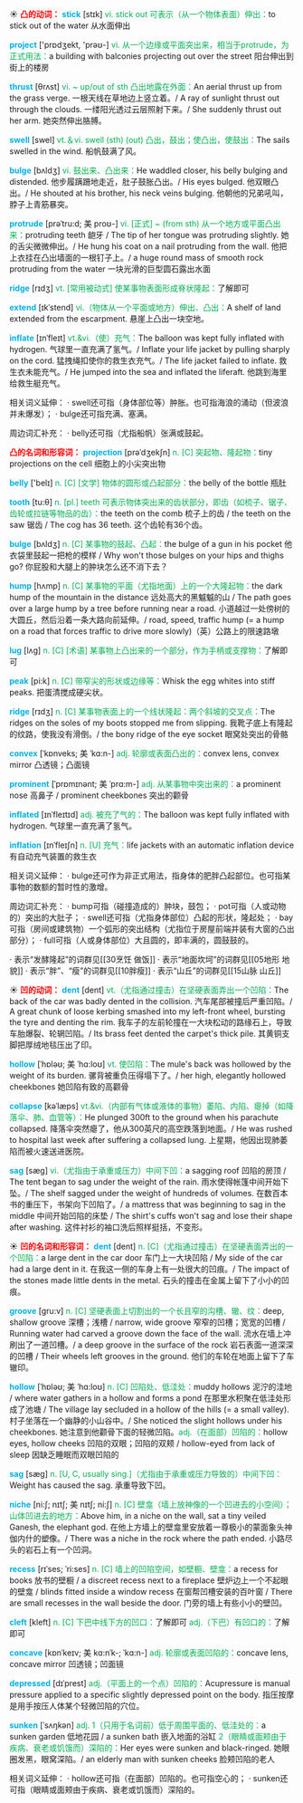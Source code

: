 ☀ <font color="red">**凸的动词：**</font>
<font color="sky blue">**stick**</font> [stɪk] 
<font color="#00b050">vi. stick out 可表示（从一个物体表面）伸出：</font>to stick out of the water 从水面伸出

<font color="sky blue">**project**</font> ['prɒdʒekt, 'prəʊ-] 
<font color="#00b050">vi. 从一个边缘或平面突出来，相当于protrude，为正式用法：</font>a building with balconies projecting out over the street 阳台伸出到街上的楼房
           
<font color="sky blue">**thrust**</font> [θrʌst]
<font color="#00b050">vi. ~ up/out of sth 凸出地露在外面：</font>An aerial thrust up from the grass verge. 一根天线在草地边上竖立着。/ A ray of sunlight thrust out through the clouds. 一缕阳光透过云层照射下来。/ She suddenly thrust out her arm. 她突然伸出胳膊。

<font color="sky blue">**swell**</font> [swel] 
<font color="#00b050">vt.＆vi. swell (sth) (out) 凸出，鼓出；使凸出，使鼓出：</font>The sails swelled in the wind. 船帆鼓满了风。

<font color="sky blue">**bulge**</font> [bʌldʒ]
<font color="#00b050">vi. 鼓出来、凸出来：</font>He waddled closer, his belly bulging and distended. 他步履蹒跚地走近，肚子鼓胀凸出。/ His eyes bulged. 他双眼凸出。/ He shouted at his brother, his neck veins bulging. 他朝他的兄弟吼叫，脖子上青筋暴突。

<font color="sky blue">**protrude**</font> [prəˈtru:d; 美 proʊ-]
<font color="#00b050">vi. [正式] ~ (from sth) 从一个地方或平面凸出来：</font>protruding teeth 龅牙 / The tip of her tongue was protruding slightly. 她的舌尖微微伸出。/ He hung his coat on a nail protruding from the wall. 他把上衣挂在凸出墙面的一根钉子上。/ a huge round mass of smooth rock protruding from the water 一块光滑的巨型圆石露出水面
           
<font color="sky blue">**ridge**</font> [rɪdʒ]
<font color="#00b050">vt. [常用被动式] 使某事物表面形成脊状隆起：</font>了解即可
           
<font color="sky blue">**extend**</font> [ɪkˈstend]
<font color="#00b050">vi.（物体从一个平面或地方）伸出、凸出：</font>A shelf of land extended from the escarpment. 悬崖上凸出一块空地。

<font color="sky blue">**inflate**</font> [ɪnˈfleɪt]
<font color="#00b050">vt.&vi.（使）充气：</font>The balloon was kept fully inflated with hydrogen. 气球里一直充满了氢气。/ Inflate your life jacket by pulling sharply on the cord. 猛拽绳扣使你的救生衣充气。/ The life jacket failed to inflate. 救生衣未能充气。/ He jumped into the sea and inflated the liferaft. 他跳到海里给救生艇充气。    

相关词义延伸：
· swell还可指（身体部位等）肿胀。也可指海浪的涌动（但波浪并未爆发）；
· bulge还可指充满、塞满。

周边词汇补充：
· belly还可指（尤指船帆）张满或鼓起。

<font color="red">**凸的名词和形容词：**</font>
<font color="sky blue">**projection**</font> [prəˈdʒekʃn]
<font color="#00b050">n. [C] 突起物、隆起物：</font>tiny projections on the cell 细胞上的小尖突出物
           
<font color="sky blue">**belly**</font> ['belɪ] 
<font color="#00b050">n. [C] [文学] 物体的圆形或凸起部分：</font>the belly of the bottle 瓶肚

<font color="sky blue">**tooth**</font> [tu:θ] 
<font color="#00b050">n. [pl.] teeth 可表示物体突出来的齿状部分，即齿（如梳子、锯子、齿轮或拉链等物品的齿）：</font>the teeth on the comb 梳子上的齿 / the teeth on the saw 锯齿 / The cog has 36 teeth. 这个齿轮有36个齿。
 
<font color="sky blue">**bulge**</font> [bʌldʒ]
<font color="#00b050">n. [C] 某事物的鼓起、凸起：</font>the bulge of a gun in his pocket 他衣袋里鼓起一把枪的模样 / Why won't those bulges on your hips and thighs go? 你屁股和大腿上的肿块怎么还不消下去？
                      
<font color="sky blue">**hump**</font> [hʌmp]
<font color="#00b050">n. [C] 某事物的平面（尤指地面）上的一个大隆起物：</font>the dark hump of the mountain in the distance 远处高大的黑魆魆的山 / The path goes over a large hump by a tree before running near a road. 小道越过一处傍树的大圆丘，然后沿着一条大路向前延伸。/ road, speed, traffic hump (= a hump on a road that forces traffic to drive more slowly)（英）公路上的限速路墩
              
<font color="sky blue">**lug**</font> [lʌg]
<font color="#00b050">n. [C] [术语] 某事物上凸出来的一个部分，作为手柄或支撑物：</font>了解即可                

<font color="sky blue">**peak**</font> [pi:k]
<font color="#00b050">n. [C] 带窄尖的形状或边缘等：</font>Whisk the egg whites into stiff peaks. 把蛋清搅成硬尖状。
           
<font color="sky blue">**ridge**</font> [rɪdʒ]
<font color="#00b050">n. [C] 某事物表面上的一个线状隆起：两个斜坡的交叉点：</font>The ridges on the soles of my boots stopped me from slipping. 我靴子底上有隆起的纹路，使我没有滑倒。/ the bony ridge of the eye socket 眼窝处突出的骨骼

<font color="sky blue">**convex**</font> [ˈkɒnveks; 美 ˈkɑ:n-]
<font color="#00b050">adj. 轮廓或表面凸出的：</font>convex lens, convex mirror 凸透镜；凸面镜
   
<font color="sky blue">**prominent**</font> [ˈprɒmɪnənt; 美 ˈprɑ:m-]
<font color="#00b050">adj. 从某事物中突出来的：</font>a prominent nose 高鼻子 / prominent cheekbones 突出的颧骨
      
<font color="sky blue">**inflated**</font> [ɪnˈfleɪtɪd]
<font color="#00b050">adj. 被充了气的：</font>The balloon was kept fully inflated with hydrogen. 气球里一直充满了氢气。
          
<font color="sky blue">**inflation**</font> [ɪnˈfleɪʃn]
<font color="#00b050">n. [U] 充气：</font>life jackets with an automatic inflation device 有自动充气装置的救生衣
 
相关词义延伸：
· bulge还可作为非正式用法，指身体的肥胖凸起部位。也可指某事物的数额的暂时性的激增。

周边词汇补充：
· bump可指（碰撞造成的）肿块，鼓包；
· pot可指（人或动物的）突出的大肚子；
· swell还可指（尤指身体部位）凸起的形状，隆起处；
· bay可指（房间或建筑物）一个弧形的突出结构（尤指位于房屋前端并装有大窗的凸出部分）；
· full可指（人或身体部位）大且圆的，即丰满的，圆鼓鼓的。

· 表示“发酵隆起”的词群见[[30烹饪 做饭]]
· 表示“地面坎坷”的词群见[[05地形 地貌]]
· 表示“胖”、“瘦”的词群见[[10胖瘦]]
· 表示“山丘”的词群见[[15山脉 山丘]]

☀ <font color="red">**凹的动词：**</font>
<font color="sky blue">**dent**</font> [dent]
<font color="#00b050">vt.（尤指通过撞击）在坚硬表面弄出一个凹陷：</font>The back of the car was badly dented in the collision. 汽车尾部被撞后严重凹陷。/ A great chunk of loose kerbing smashed into my left-front wheel, bursting the tyre and denting the rim. 我车子的左前轮撞在一大块松动的路缘石上，导致车胎爆裂、轮辋凹陷。/ Its brass feet dented the carpet's thick pile. 其黄铜支脚把厚绒地毯压出了印。

<font color="sky blue">**hollow**</font> [ˈhɒləʊ; 美 ˈhɑ:loʊ]
<font color="#00b050">vt. 使凹陷：</font>The mule's back was hollowed by the weight of its burden. 骡背被重负压得塌下了。/ her high, elegantly hollowed cheekbones 她凹陷有致的高颧骨
           
<font color="sky blue">**collapse**</font> [kəˈlæps]
<font color="#00b050">vt.&vi.（内部有气体或液体的事物）萎陷、内陷、瘪掉（如降落伞、肺、血管等）：</font>He plunged 300ft to the ground when his parachute collapsed. 降落伞突然瘪了，他从300英尺的高空跌落到地面。/ He was rushed to hospital last week after suffering a collapsed lung. 上星期，他因出现肺萎陷而被火速送进医院。
           
<font color="sky blue">**sag**</font> [sæg]
<font color="#00b050">vi.（尤指由于承重或压力）中间下凹：</font>a sagging roof 凹陷的房顶 / The tent began to sag under the weight of the rain. 雨水使得帐篷中间开始下坠。/ The shelf sagged under the weight of hundreds of volumes. 在数百本书的重压下，书架向下凹陷了。/ a mattress that was beginning to sag in the middle 中间开始凹陷的床垫 / The shirt's cuffs won't sag and lose their shape after washing. 这件衬衫的袖口洗后照样挺括，不变形。

☀ <font color="red">**凹的名词和形容词：**</font>
<font color="sky blue">**dent**</font> [dent]
<font color="#00b050">n. [C]（尤指通过撞击）在坚硬表面弄出的一个凹陷：</font>a large dent in the car door 车门上一大块凹陷 / My side of the car had a large dent in it. 在我这一侧的车身上有一处很大的凹痕。/ The impact of the stones made little dents in the metal. 石头的撞击在金属上留下了小小的凹痕。
           
<font color="sky blue">**groove**</font> [gru:v]
<font color="#00b050">n. [C] 坚硬表面上切割出的一个长且窄的沟槽、辙、纹：</font>deep, shallow groove 深槽；浅槽 / narrow, wide groove 窄窄的凹槽；宽宽的凹槽 / Running water had carved a groove down the face of the wall. 流水在墙上冲刷出了一道凹槽。/ a deep groove in the surface of the rock 岩石表面一道深深的凹槽 / Their wheels left grooves in the ground. 他们的车轮在地面上留下了车辙印。

<font color="sky blue">**hollow**</font> [ˈhɒləʊ; 美 ˈhɑ:loʊ]
<font color="#00b050">n. [C] 凹陷处、低洼处：</font>muddy hollows 泥泞的洼地 / where water gathers in a hollow and forms a pond 在那里水积聚在低洼处形成了池塘 / The village lay secluded in a hollow of the hills (= a small valley). 村子坐落在一个幽静的小山谷中。/ She noticed the slight hollows under his cheekbones. 她注意到他颧骨下面的轻微凹陷。<font color="#00b050">adj.（在面部）凹陷的：</font>hollow eyes, hollow cheeks 凹陷的双眼；凹陷的双颊 / hollow-eyed from lack of sleep 因缺乏睡眠而双眼凹陷的
            
<font color="sky blue">**sag**</font> [sæg]
<font color="#00b050">n. [U, C, usually sing.]（尤指由于承重或压力导致的）中间下凹：</font>Weight has caused the sag. 承重导致下凹。

<font color="sky blue">**niche**</font> [ni:ʃ; nɪtʃ; 美 nɪtʃ; ni:ʃ]
<font color="#00b050">n. [C] 壁龛（墙上放神像的一个凹进去的小空间）；山体凹进去的地方：</font>Above him, in a niche on the wall, sat a tiny veiled Ganesh, the elephant god. 在他上方墙上的壁龛里安放着一尊极小的蒙面象头神伽内什的塑像。/ There was a niche in the rock where the path ended. 小路尽头的岩石上有一个凹洞。
            
<font color="sky blue">**recess**</font> [rɪˈses; ˈri:ses]
<font color="#00b050">n. [C] 墙上的凹陷空间，如壁橱、壁龛：</font>a recess for books 放书的壁橱 / a discreet recess next to a fireplace 壁炉边上一个不起眼的壁龛 / blinds fitted inside a window recess 在窗帮凹槽安装的百叶窗 / There are small recesses in the wall beside the door. 门旁的墙上有些小小的壁凹。

<font color="sky blue">**cleft**</font> [kleft]
<font color="#00b050">n. [C] 下巴中线下方的凹口：</font>了解即可 <font color="#00b050">adj.（下巴）有凹口的：</font>了解即可

<font color="sky blue">**concave**</font> [kɒnˈkeɪv; 美 kɑ:nˈk-; ˈkɑ:n-]
<font color="#00b050">adj. 轮廓或表面凹陷的：</font>concave lens, concave mirror 凹透镜；凹面镜

<font color="sky blue">**depressed**</font> [dɪˈprest]
<font color="#00b050">adj.（平面上的一个点）凹陷的：</font>Acupressure is manual pressure applied to a specific slightly depressed point on the body. 指压按摩是用手按压人体某个轻微凹陷的穴位。

<font color="sky blue">**sunken**</font> [ˈsʌŋkən]
<font color="#00b050">adj. 1（只用于名词前）低于周围平面的、低洼处的：</font>a sunken garden 低地花园 / a sunken bath 嵌入地面的浴缸 <font color="#00b050">2（眼睛或面颊由于疾病、衰老或饥饿而）深陷的：</font>Her eyes were sunken and black-ringed. 她眼圈发黑，眼窝深陷。/ an elderly man with sunken cheeks 脸颊凹陷的老人
           
相关词义延伸：
· hollow还可指（在面部）凹陷的。也可指空心的；
· sunken还可指（眼睛或面颊由于疾病、衰老或饥饿而）深陷的。



